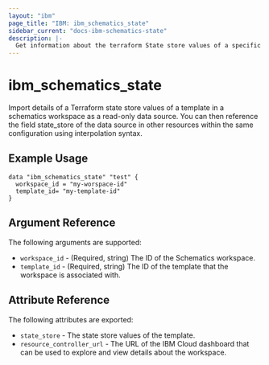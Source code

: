 ```yaml
---
layout: "ibm"
page_title: "IBM: ibm_schematics_state"
sidebar_current: "docs-ibm-schematics-state"
description: |-
  Get information about the terraform State store values of a specific template in a Schematics Workspace .
---
```


# ibm\_schematics_state


Import details of a Terraform state store values of a template in a  schematics workspace as a read-only data source. You can then reference the field state_store of the data source in other resources within the same configuration using interpolation syntax.


## Example Usage

```hcl
data "ibm_schematics_state" "test" {
  workspace_id = "my-worspace-id"
  template_id= "my-template-id"
}
```

## Argument Reference

The following arguments are supported:

* `workspace_id` - (Required, string) The ID of the Schematics workspace.
* `template_id` - (Required, string) The ID of the template that the workspace is associated with.

## Attribute Reference

The following attributes are exported:

* `state_store` - The state store values of the template.
* `resource_controller_url` - The URL of the IBM Cloud dashboard that can be used to explore and view details about the workspace.

